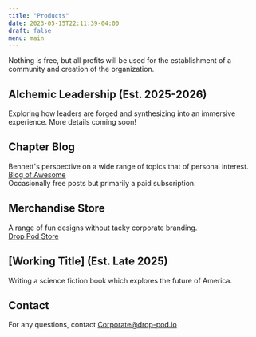 ```yaml
---
title: "Products"
date: 2023-05-15T22:11:39-04:00
draft: false
menu: main
---
```


Nothing is free, but all profits will be used for the establishment of a community and creation of the organization.

## Alchemic Leadership (Est. 2025-2026)
Exploring how leaders are forged and synthesizing into an immersive experience. 
More details coming soon!

## Chapter Blog
Bennett's perspective on a wide range of topics that of personal interest.<br>
[Blog of Awesome](https://substack.com/@gebken)<br>
Occasionally free posts but primarily a paid subscription.

## Merchandise Store
A range of fun designs without tacky corporate branding.<br>
[Drop Pod Store](https://drop-pod.printify.me/)

## [Working Title] (Est. Late 2025)
Writing a science fiction book which explores the future of America.


## Contact

For any questions, contact <Corporate@drop-pod.io>

